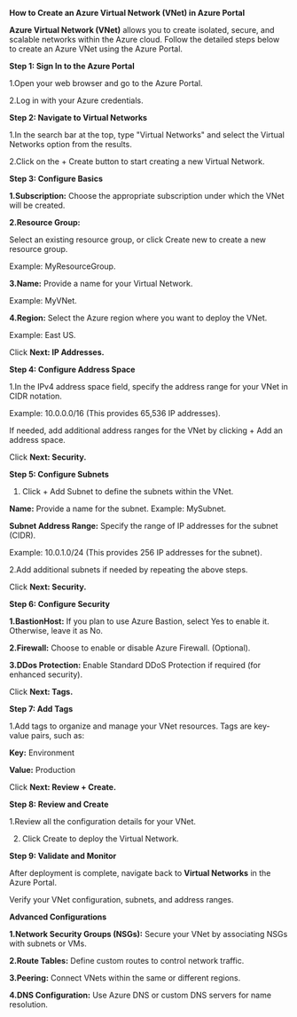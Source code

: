 **How to Create an Azure Virtual Network (VNet) in Azure Portal**

**Azure Virtual Network (VNet)** allows you to create isolated, secure, and scalable networks within the Azure cloud. Follow the detailed steps below to create an Azure VNet using the Azure Portal.

**Step 1: Sign In to the Azure Portal**

1.Open your web browser and go to the Azure Portal.

2.Log in with your Azure credentials.

**Step 2: Navigate to Virtual Networks**

1.In the search bar at the top, type "Virtual Networks" and select the Virtual Networks option from the results.

2.Click on the + Create button to start creating a new Virtual Network.

**Step 3: Configure Basics**

**1.Subscription:** Choose the appropriate subscription under which the VNet will be created.

**2.Resource Group:**

Select an existing resource group, or click Create new to create a new resource group.

Example: MyResourceGroup.

**3.Name:** Provide a name for your Virtual Network.

Example: MyVNet.

**4.Region:** Select the Azure region where you want to deploy the VNet.

Example: East US.

Click **Next: IP Addresses.**

**Step 4: Configure Address Space**

1.In the IPv4 address space field, specify the address range for your VNet in CIDR notation.

Example: 10.0.0.0/16 (This provides 65,536 IP addresses).

If needed, add additional address ranges for the VNet by clicking + Add an address space.

Click **Next: Security.**

**Step 5: Configure Subnets**

1. Click + Add Subnet to define the subnets within the VNet.
   
**Name:** Provide a name for the subnet. Example: MySubnet.

**Subnet Address Range:** Specify the range of IP addresses for the subnet (CIDR).

Example: 10.0.1.0/24 (This provides 256 IP addresses for the subnet).

2.Add additional subnets if needed by repeating the above steps.

Click **Next: Security.**

**Step 6: Configure Security**

**1.BastionHost:** If you plan to use Azure Bastion, select Yes to enable it. Otherwise, leave it as No.

**2.Firewall:** Choose to enable or disable Azure Firewall. (Optional).

**3.DDos Protection:** Enable Standard DDoS Protection if required (for enhanced security).

Click **Next: Tags.**

**Step 7: Add Tags**

1.Add tags to organize and manage your VNet resources. Tags are key-value pairs, such as:

**Key:** Environment

**Value:** Production

Click **Next: Review + Create.**

**Step 8: Review and Create**

1.Review all the configuration details for your VNet.

2. Click Create to deploy the Virtual Network.

**Step 9: Validate and Monitor**

After deployment is complete, navigate back to **Virtual Networks** in the Azure Portal.

Verify your VNet configuration, subnets, and address ranges.

**Advanced Configurations**

**1.Network Security Groups (NSGs):** Secure your VNet by associating NSGs with subnets or VMs.

**2.Route Tables:** Define custom routes to control network traffic.

**3.Peering:** Connect VNets within the same or different regions.

**4.DNS Configuration:** Use Azure DNS or custom DNS servers for name resolution.

